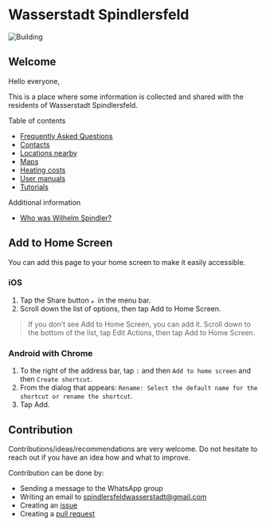 # Wasserstadt Spindlersfeld

![Building](locations/resources/building.jpg)

## Welcome

Hello everyone,

This is a place where some information is collected and shared with the residents of Wasserstadt Spindlersfeld.

Table of contents
- [Frequently Asked Questions](./faq/faq.md)
- [Contacts](./contacts/contacts.md)
- [Locations nearby](./locations/locations.md)
- [Maps](./maps/maps.md)
- [Heating costs](./heating-costs/heating-costs.md)
- [User manuals](./manuals/manuals.md)
- [Tutorials](./tutorials/tutorials.md)

Additional information
- [Who was Wilhelm Spindler?](https://de.wikipedia.org/wiki/W._Spindler)

## Add to Home Screen

You can add this page to your home screen to make it easily accessible.

### iOS
1. Tap the Share button <img src="https://cdsassets.apple.com/live/7WUAS350/images/ios-apps/keynote/ios13-iwork-share-icon.png" alt="share_button" width="10"/> in the menu bar.
2. Scroll down the list of options, then tap Add to Home Screen.
> If you don’t see Add to Home Screen, you can add it. Scroll down to the bottom of the list, tap Edit Actions, then tap  Add to Home Screen.

### Android with Chrome
1. To the right of the address bar, tap `:` and then `Add to home screen` and then `Create shortcut`.
2. From the dialog that appears: `Rename: Select the default name for the shortcut or rename the shortcut`.
3. Tap Add.

## Contribution

Contributions/ideas/recommendations are very welcome. Do not hesitate to reach out if you have an idea how and what to improve.

Contribution can be done by:
- Sending a message to the WhatsApp group
- Writing an email to [spindlersfeldwasserstadt@gmail.com](mailto:spindlersfeldwasserstadt@gmail.com)
- Creating an [issue](https://github.com/wasserstadtspindlersfeld/home/issues)
- Creating a [pull request](https://github.com/wasserstadtspindlersfeld/home/pulls)

<link rel="apple-touch-icon" sizes="180x180" href="[./resources/home_icon.png](https://wasserstadtspindlersfeld.github.io/home/resources/home_icon.png)">
<link rel="manifest" href="https://wasserstadtspindlersfeld.github.io/home/resources/manifest.json">
